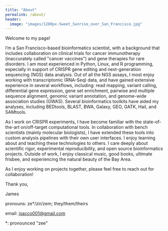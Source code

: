 ```yaml
---
title: "About"
permalink: /about/
header:
  image: "images/1280px-Sweet_Sunrise_over_San_Francisco.jpg"
---
```

Welcome to my page!

I’m a San Francisco-based bioinformatics scientist, with a background that includes collaboration on clinical trials for cancer immunotherapy (inaccurately called "cancer vaccines") and gene therapies for rare disorders. I am most experienced in Python, Linux, and R programming, especially in support of CRISPR gene editing and next-generation sequencing (NGS) data analysis. Out of all the NGS assays, I most enjoy working with transcriptomic (RNA-Seq) data, and have gained extensive experience in several workflows, including: read mapping, variant calling, differential gene expression, gene set enrichment, pairwise and multiple sequence alignment, genomic variant annotation, and genome-wide association studies (GWAS). Several bioinformatics toolkits have aided my analyses, including BEDtools, BLAST, BWA, Galaxy, GEO, GATK, Hail, and SAMtools. 

As I work on CRISPR experiments, I have become familiar with the state-of-the-art on/off-target computational tools. In collaboration with bench scientists (mainly molecular biologists), I have extended these tools into custom analysis pipelines with their own user interfaces. I enjoy learning about and teaching these technologies to others. I care deeply about scientific rigor, experimental reproducibility, and open source bioinformatics projects. Outside of work, I enjoy classical music, good books, ultimate frisbee, and experiencing the natural beauty of the Bay Area.

As I enjoy working on projects together, please feel free to reach out for collaboration! 

Thank you,

James

pronouns: ze*/zir/zem; they/them/theirs

email: jsacco001@gmail.com

\*: pronounced "zee"



